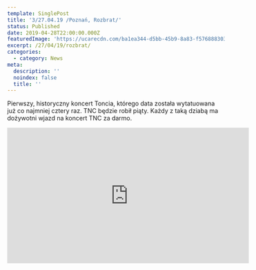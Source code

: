```yaml
---
template: SinglePost
title: '3/27.04.19 /Poznań, Rozbrat/'
status: Published
date: 2019-04-28T22:00:00.000Z
featuredImage: 'https://ucarecdn.com/ba1ea344-d5bb-45b9-8a83-f5768883036d/'
excerpt: /27/04/19/rozbrat/
categories:
  - category: News
meta:
  description: ''
  noindex: false
  title: ''
---
```

 Pierwszy, historyczny koncert Toncia, którego data została wytatuowana już co najmniej cztery raz. 
TNC będzie robił piąty. Każdy z taką dziabą ma dożywotni wjazd na koncert TNC za darmo.

<iframe width="560" height="315" src="https://www.youtube.com/embed/ScJUa6e08UQ" frameborder="0" allow="accelerometer; autoplay; encrypted-media; gyroscope; picture-in-picture" allowfullscreen></iframe>
